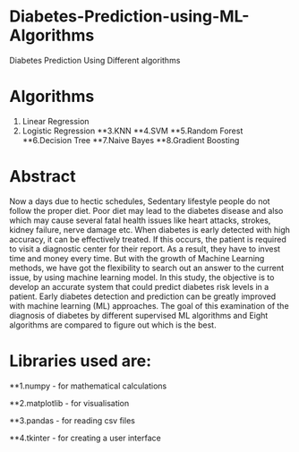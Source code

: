 # Diabetes-Prediction-using-ML-Algorithms
Diabetes Prediction Using Different algorithms

# Algorithms
1. Linear Regression
2. Logistic Regression
**3.KNN
**4.SVM
**5.Random Forest
**6.Decision Tree
**7.Naive Bayes
**8.Gradient Boosting

# Abstract
Now a days due to hectic schedules, Sedentary lifestyle people do not follow the proper diet. Poor diet may lead to the diabetes disease and also which may cause several fatal health issues like heart attacks, strokes, kidney failure, nerve damage etc. When diabetes is early detected with high accuracy, it can be effectively treated. If this occurs, the patient is required to visit a diagnostic center for their report. As a result, they have to invest time and money every time. But with the growth of Machine Learning methods, we have got the flexibility to search out an answer to the current issue, by using machine learning model. In this study, the objective is to develop an accurate system that could predict diabetes risk levels in a patient. Early diabetes detection and prediction can be greatly improved with machine learning (ML) approaches. The goal of this examination of the diagnosis of diabetes by different supervised ML algorithms and Eight algorithms are compared to figure out which is the best.

# Libraries used are:

**1.numpy - for mathematical calculations

**2.matplotlib - for visualisation

**3.pandas - for reading csv files

**4.tkinter - for creating a user interface

